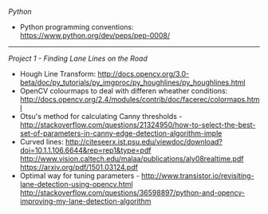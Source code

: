 *Python*
- Python programming conventions: https://www.python.org/dev/peps/pep-0008/

---

*Project 1 - Finding Lane Lines on the Road*
- Hough Line Transform: http://docs.opencv.org/3.0-beta/doc/py_tutorials/py_imgproc/py_houghlines/py_houghlines.html
- OpenCV colourmaps to deal with differen wheather conditions: http://docs.opencv.org/2.4/modules/contrib/doc/facerec/colormaps.html
- Otsu's method for calculating Canny thresholds - http://stackoverflow.com/questions/21324950/how-to-select-the-best-set-of-parameters-in-canny-edge-detection-algorithm-imple
- Curved lines: http://citeseerx.ist.psu.edu/viewdoc/download?doi=10.1.1.106.6644&rep=rep1&type=pdf
                http://www.vision.caltech.edu/malaa/publications/aly08realtime.pdf
                https://arxiv.org/pdf/1501.03124.pdf
- Optimal way for tuning parameters - http://www.transistor.io/revisiting-lane-detection-using-opencv.html
                                      http://stackoverflow.com/questions/36598897/python-and-opencv-improving-my-lane-detection-algorithm
